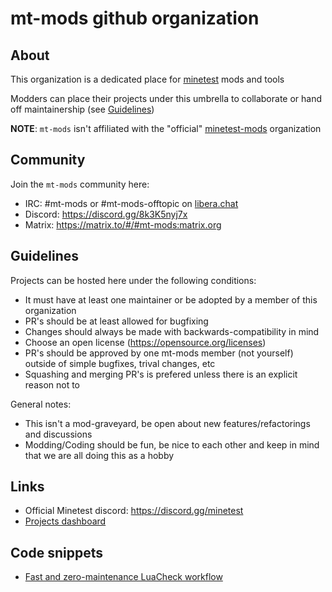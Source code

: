 
# mt-mods github organization

## About

This organization is a dedicated place for [minetest](https://www.minetest.net) mods and tools

Modders can place their projects under this umbrella to collaborate or hand off maintainership (see [Guidelines](#Guidelines))

**NOTE**: `mt-mods` isn't affiliated with the "official" [minetest-mods](https://github.com/minetest-mods) organization

## Community

Join the `mt-mods` community here:

* IRC: #mt-mods or #mt-mods-offtopic on [libera.chat](https://libera.chat)
* Discord: https://discord.gg/8k3K5nyj7x
* Matrix: https://matrix.to/#/#mt-mods:matrix.org

## Guidelines

Projects can be hosted here under the following conditions:
* It must have at least one maintainer or be adopted by a member of this organization
* PR's should be at least allowed for bugfixing
* Changes should always be made with backwards-compatibility in mind
* Choose an open license (https://opensource.org/licenses)
* PR's should be approved by one mt-mods member (not yourself) outside of simple bugfixes, trival changes, etc
* Squashing and merging PR's is prefered unless there is an explicit reason not to

General notes:
* This isn't a mod-graveyard, be open about new features/refactorings and discussions
* Modding/Coding should be fun, be nice to each other and keep in mind that we are all doing this as a hobby

## Links

* Official Minetest discord: https://discord.gg/minetest
* [Projects dashboard](./dashboard.md)

## Code snippets

* [Fast and zero-maintenance LuaCheck workflow](./snippets/luacheck.yml)
